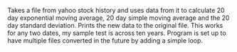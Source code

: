 Takes a file from yahoo stock history and uses data from it to calculate 20 day exponential moving average, 20 day simple moving average and the 20 day standard deviation. Prints the new data to the original file. This works for any two dates, my sample test is across ten years. Program is set up to have multiple files converted in the future by adding a simple loop.
